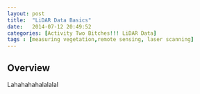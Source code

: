 ```yaml
---
layout: post
title:  "LiDAR Data Basics"
date:   2014-07-12 20:49:52
categories: [Activity Two Bitches!!! LiDAR Data]
tags : [measuring vegetation,remote sensing, laser scanning]
---
```



## Overview ##

Lahahahahalalalal